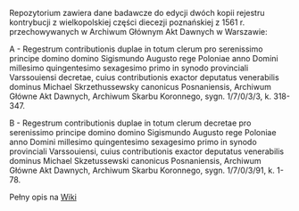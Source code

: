 Repozytorium zawiera dane badawcze do edycji dwóch kopii rejestru kontrybucji z wielkopolskiej części diecezji poznańskiej z 1561 r. przechowywanych w Archiwum Głównym Akt Dawnych w Warszawie:

A - Regestrum contributionis duplae in totum clerum pro serenissimo principe domino domino Sigismundo Augusto rege Poloniae anno Domini millesimo quingentesimo sexagesimo primo in synodo provinciali Varssouiensi decretae, cuius contributionis exactor deputatus venerabilis dominus Michael Skrzethussewsky canonicus Posnaniensis, Archiwum Główne Akt Dawnych, Archiwum Skarbu Koronnego, sygn. 1/7/0/3/3, k. 318-347.

B - Regestrum contributionis duplae in totum clerum decretae pro serenissimo principe domino domino Sigismundo Augusto rege Poloniae anno Domini millesimo quingentesimo sexagesimo primo in synodo provinciali Varssouiensi, cuius contributionis exactor deputatus venerabilis dominus Michael Skzetussewski canonicus Posnaniensis, Archiwum Główne Akt Dawnych, Archiwum Skarbu Koronnego, sygn. 1/7/0/3/91, k. 1-78.

Pełny opis na [Wiki](geo-ecclesiae.kul.pl/apps/regestra-1561)
